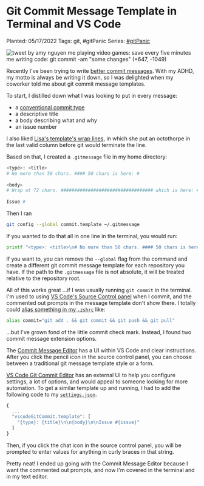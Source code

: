 # Git Commit Message Template in Terminal and VS Code

Planted: 05/17/2022
Tags: git, #gitPanic
Series: [#gitPanic](/series.html?series=gitPanic)

![tweet by amy nguyen me playing video games: save every five minutes me writing code: git commit -am "some changes" (+647, -1049)](https://images.abbeyperini.com/gitPanic/some-changes.webp)

Recently I've been trying to write [better commit messages](https://cbea.ms/git-commit/). With my ADHD, my motto is always be writing it down, so I was delighted when my coworker told me about git commit message templates.

To start, I distilled down what I was looking to put in every message:

- a [conventional commit type](https://www.conventionalcommits.org/en/v1.0.0/)
- a descriptive title
- a body describing what and why
- an issue number

I also liked [Lisa's template's wrap lines](https://gist.github.com/lisawolderiksen/a7b99d94c92c6671181611be1641c733), in which she put an octothorpe in the last valid column before git would terminate the line.

Based on that, I created a `.gitmessage` file in my home directory:

```Bash
<type>: <title>
# No more than 50 chars. #### 50 chars is here: #
 
<body> 
# Wrap at 72 chars. ################################## which is here: #
 
Issue #
```

Then I ran

```sh
git config --global commit.template ~/.gitmessage
```

If you wanted to do that all in one line in the terminal, you would run:

```sh
printf "<type>: <title>\n# No more than 50 chars. #### 50 chars is here: #\n\n<body>\n# Wrap at 72 chars. ################################## which is here: #\n\nIssue #" > ~/.gitmessage && git config --global commit.template ~/.gitmessage
```

If you want to, you can remove the `--global` flag from the command and create a different git commit message template for each repository you have. If the path to the `.gitmessage` file is not absolute, it will be treated relative to the repository root.

All of this works great ...if I was usually running `git commit` in the terminal. I'm used to using [VS Code's Source Control panel](https://code.visualstudio.com/docs/editor/versioncontrol) when I commit, and the commented out prompts in the message template don't show there. I totally could [alias something in my `.zshrc`](https://toolspond.com/zshrc/) like:

```sh
alias commit="git add . && git commit && git push && git pull"
```

...but I've grown fond of the little commit check mark. Instead, I found two commit message extension options.

The [Commit Message Editor](https://marketplace.visualstudio.com/items?itemName=adam-bender.commit-message-editor&ssr=false#overview) has a UI within VS Code and clear instructions. After you click the pencil icon in the source control panel, you can choose between a traditional git message template style or a form.

[VS Code Git Commit Editor](https://marketplace.visualstudio.com/items?itemName=rioukkevin.vscode-git-commit) has an external UI to help you configure settings, a lot of options, and would appeal to someone looking for more automation. To get a similar template up and running, I had to add the following code to my [`settings.json`](https://code.visualstudio.com/docs/getstarted/settings#_settingsjson).

```JavaScript
{
  ...
  "vscodeGitCommit.template": [
    "{type}: {title}\n\n{body}\n\nIssue #{issue}"
  ]
}
```

Then, if you click the chat icon in the source control panel, you will be prompted to enter values for anything in curly braces in that string.

Pretty neat! I ended up going with the Commit Message Editor because I want the commented out prompts, and now I'm covered in the terminal and in my text editor.
